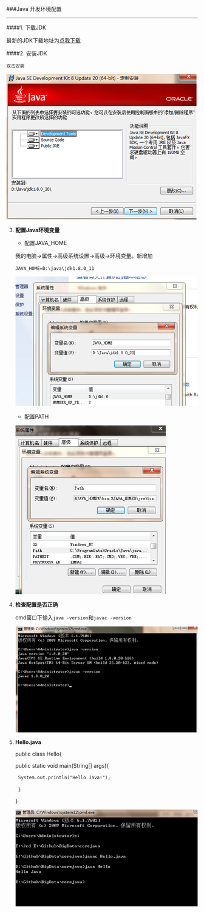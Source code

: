 ###Java 开发环境配置

***

####1. 下载JDK

最新的JDK下载地址为[点我下载][1]

####2. 安装JDK

    双击安装
   ![install][2]

3. __配置Java环境变量__


   + 配置JAVA_HOME

   	我的电脑->属性->高级系统设置->高级->环境变量。新增加

    `JAVA_HOME=D:\java\jdk1.8.0_11`

    ![java_home][3]

    + 配置PATH

     ![Path][4]


4. __检查配置是否正确__

	cmd窗口下输入`java -version`和`javac -version`

    ![cmd][5]

5. __Hello.java__
  
  
    public class Hello{

	public static void main(String[] args){

		System.out.println("Hello Java!");

		}

	}
    
    
   ![Hello.java][6]
   
 [1]:http://www.oracle.com/technetwork/java/javase/downloads/index.html
[2]:image/1.1_01.png
[3]:image/1.1_02.png
[4]:image/1.1_03.png
[5]:image/1.1_04.png
[6]:image/1.1_05.png